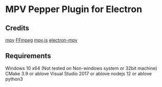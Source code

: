 # MPV Pepper Plugin for Electron

## Credits
[mpv](https://github.com/mpv-player/mpv)
[FFmpeg](https://github.com/FFmpeg/FFmpeg)
[mpv.js](https://github.com/Kagami/mpv.js)
[electron-mpv](https://github.com/stevevista/electron-mpv)

## Requirements
Windows 10 x64 (Not tested on Non-windows system or 32bit machine)
CMake 3.9 or ablove
Visual Studio 2017 or ablove
nodejs 12 or ablove
python3
